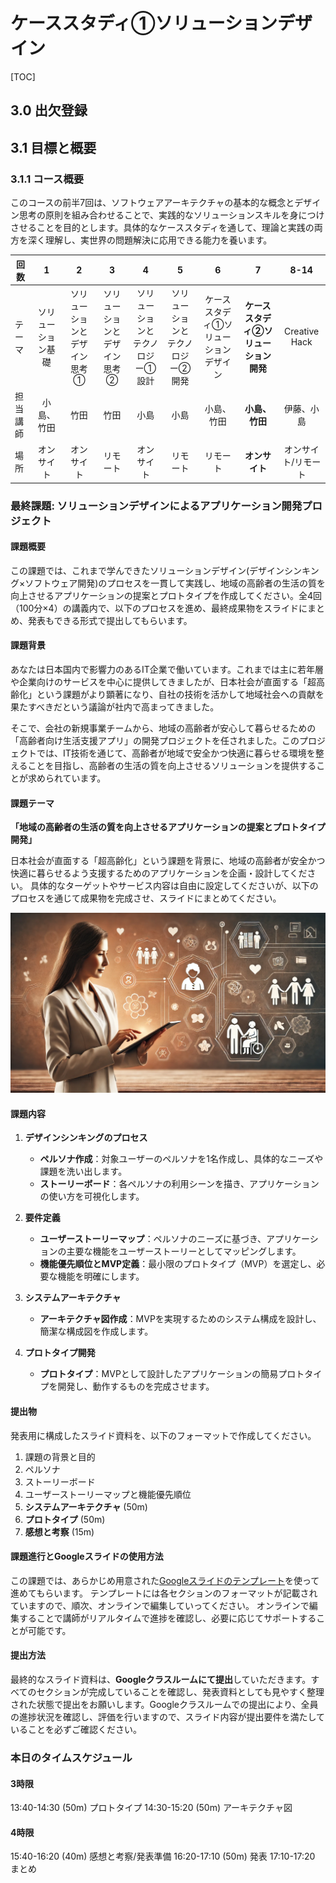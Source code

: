 # ケーススタディ①ソリューションデザイン

[TOC]

## 3.0 出欠登録 

## 3.1 目標と概要 

### 3.1.1 コース概要

このコースの前半7回は、ソフトウェアアーキテクチャの基本的な概念とデザイン思考の原則を組み合わせることで、実践的なソリューションスキルを身につけさせることを目的とします。具体的なケーススタディを通して、理論と実践の両方を深く理解し、実世界の問題解決に応用できる能力を養います。    

| 回数     |         1          |               2               |               3               |               **4**               |                 5                 |                   6                   |                   7                   |        8-14         |
| -------- | :----------------: | :---------------------------: | :---------------------------: | :-------------------------------: | :-------------------------------: | :-----------------------------------: | :-----------------------------------: | :-----------------: |
| テーマ   | ソリューション基礎 | ソリューションとデザイン思考① | ソリューションとデザイン思考② | ソリューションとテクノロジー①設計 | ソリューションとテクノロジー②開発 | ケーススタディ①ソリューションデザイン | **ケーススタディ②ソリューション開発** |    Creative Hack    |
| 担当講師 |     小島、竹田     |             竹田              |             竹田              |               小島                |               小島                |              小島、竹田               |            **小島、竹田**             |     伊藤、小島      |
| 場所     |     オンサイト     |          オンサイト           |           リモート            |            オンサイト             |             リモート              |               リモート                |            **オンサイト**             | オンサイト/リモート |





### 最終課題: ソリューションデザインによるアプリケーション開発プロジェクト

#### 課題概要
この課題では、これまで学んできたソリューションデザイン(デザインシンキング×ソフトウェア開発)のプロセスを一貫して実践し、地域の高齢者の生活の質を向上させるアプリケーションの提案とプロトタイプを作成してください。全4回（100分×4）の講義内で、以下のプロセスを進め、最終成果物をスライドにまとめ、発表もできる形式で提出してもらいます。

#### 課題背景

あなたは日本国内で影響力のあるIT企業で働いています。これまでは主に若年層や企業向けのサービスを中心に提供してきましたが、日本社会が直面する「超高齢化」という課題がより顕著になり、自社の技術を活かして地域社会への貢献を果たすべきだという議論が社内で高まってきました。

そこで、会社の新規事業チームから、地域の高齢者が安心して暮らせるための「高齢者向け生活支援アプリ」の開発プロジェクトを任されました。このプロジェクトでは、IT技術を通じて、高齢者が地域で安全かつ快適に暮らせる環境を整えることを目指し、高齢者の生活の質を向上させるソリューションを提供することが求められています。

#### 課題テーマ

**「地域の高齢者の生活の質を向上させるアプリケーションの提案とプロトタイプ開発」**

日本社会が直面する「超高齢化」という課題を背景に、地域の高齢者が安全かつ快適に暮らせるよう支援するためのアプリケーションを企画・設計してください。
具体的なターゲットやサービス内容は自由に設定してくださいが、以下のプロセスを通じて成果物を完成させ、スライドにまとめてください。

![theme-image](images/theme-image.webp)




#### 課題内容

1. **デザインシンキングのプロセス**
   - **ペルソナ作成**：対象ユーザーのペルソナを1名作成し、具体的なニーズや課題を洗い出します。
   - **ストーリーボード**：各ペルソナの利用シーンを描き、アプリケーションの使い方を可視化します。

2. **要件定義**
   - **ユーザーストーリーマップ**：ペルソナのニーズに基づき、アプリケーションの主要な機能をユーザーストーリーとしてマッピングします。
   - **機能優先順位とMVP定義**：最小限のプロトタイプ（MVP）を選定し、必要な機能を明確にします。

3. **システムアーキテクチャ**
   - **アーキテクチャ図作成**：MVPを実現するためのシステム構成を設計し、簡潔な構成図を作成します。

4. **プロトタイプ開発**
   - **プロトタイプ**：MVPとして設計したアプリケーションの簡易プロトタイプを開発し、動作するものを完成させます。

#### 提出物

発表用に構成したスライド資料を、以下のフォーマットで作成してください。

1. 課題の背景と目的
2. ペルソナ
3. ストーリーボード
4. ユーザーストーリーマップと機能優先順位
5. **システムアーキテクチャ** (50m)
6. **プロトタイプ** (50m)
7. **感想と考察** (15m)

#### 課題進行とGoogleスライドの使用方法

この課題では、あらかじめ用意された[Googleスライドのテンプレート](https://docs.google.com/presentation/d/1_M3lEWdWCthU3TFb4I6H3Z4Q3Kbpc5n_ikbrjLbP8xc/edit#slide=id.g3115812d724_0_83)を使って進めてもらいます。
テンプレートには各セクションのフォーマットが記載されていますので、順次、オンラインで編集していってください。
オンラインで編集することで講師がリアルタイムで進捗を確認し、必要に応じてサポートすることが可能です。

#### 提出方法

最終的なスライド資料は、**Googleクラスルームにて提出**していただきます。すべてのセクションが完成していることを確認し、発表資料としても見やすく整理された状態で提出をお願いします。Googleクラスルームでの提出により、全員の進捗状況を確認し、評価を行いますので、スライド内容が提出要件を満たしていることを必ずご確認ください。



### 本日のタイムスケジュール

#### 3時限

13:40-14:30 (50m) プロトタイプ
14:30-15:20 (50m) アーキテクチャ図

#### 4時限

15:40-16:20 (40m) 感想と考察/発表準備
16:20-17:10 (50m) 発表
17:10-17:20 まとめ

